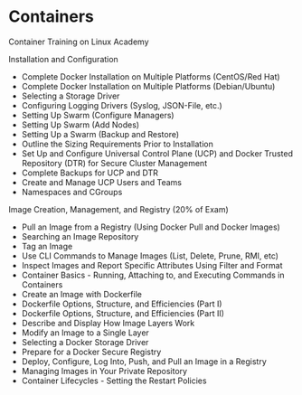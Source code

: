 # Containers
Container Training on Linux Academy

Installation and Configuration
- Complete Docker Installation on Multiple Platforms (CentOS/Red Hat)
- Complete Docker Installation on Multiple Platforms (Debian/Ubuntu)
- Selecting a Storage Driver
- Configuring Logging Drivers (Syslog, JSON-File, etc.)
- Setting Up Swarm (Configure Managers)
- Setting Up Swarm (Add Nodes)
- Setting Up a Swarm (Backup and Restore)
- Outline the Sizing Requirements Prior to Installation
- Set Up and Configure Universal Control Plane (UCP) and Docker Trusted Repository (DTR) for Secure Cluster Management
- Complete Backups for UCP and DTR
- Create and Manage UCP Users and Teams
- Namespaces and CGroups

Image Creation, Management, and Registry (20% of Exam)
- Pull an Image from a Registry (Using Docker Pull and Docker Images)
- Searching an Image Repository
- Tag an Image
- Use CLI Commands to Manage Images (List, Delete, Prune, RMI, etc)
- Inspect Images and Report Specific Attributes Using Filter and Format
- Container Basics - Running, Attaching to, and Executing Commands in Containers
- Create an Image with Dockerfile
- Dockerfile Options, Structure, and Efficiencies (Part I)
- Dockerfile Options, Structure, and Efficiencies (Part II)
- Describe and Display How Image Layers Work
- Modify an Image to a Single Layer
- Selecting a Docker Storage Driver
- Prepare for a Docker Secure Registry
- Deploy, Configure, Log Into, Push, and Pull an Image in a Registry
- Managing Images in Your Private Repository
- Container Lifecycles - Setting the Restart Policies

